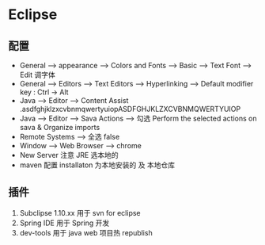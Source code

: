 # Eclipse

## 配置

* General --> appearance --> Colors and Fonts --> Basic --> Text Font --> Edit 调字体
* General --> Editors --> Text Editors --> Hyperlinking --> Default modifier key : Ctrl -> Alt
* Java --> Editor --> Content Assist .asdfghjklzxcvbnmqwertyuiopASDFGHJKLZXCVBNMQWERTYUIOP
* Java --> Editor --> Sava Actions --> 勾选 Perform the selected actions on sava & Organize imports
* Remote Systems --> 全选 false
* Window --> Web Browser --> chrome
* New Server 注意 JRE 选本地的
* maven 配置 installaton 为本地安装的 及 本地仓库

## 插件

1. Subclipse 1.10.xx 用于 svn for eclipse
2. Spring IDE 用于 Spring 开发
3. dev-tools 用于 java web 项目热 republish
